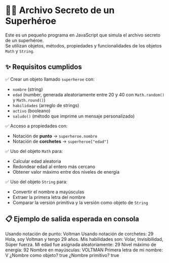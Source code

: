 # 🦸‍♂️ Archivo Secreto de un Superhéroe

Este es un pequeño programa en JavaScript que simula el archivo secreto de un superhéroe.  
Se utilizan objetos, métodos, propiedades y funcionalidades de los objetos `Math` y `String`.

## ✨ Requisitos cumplidos

✅ Crear un objeto llamado `superheroe` con:

- `nombre` (string)  
- `edad` (number, generada aleatoriamente entre 20 y 40 con `Math.random()` y `Math.round()`)  
- `habilidades` (arreglo de strings)  
- `activo` (booleano)  
- `saludo()` (método que imprime un mensaje personalizado)

✅ Acceso a propiedades con:

- Notación de **punto** → `superheroe.nombre`  
- Notación de **corchetes** → `superheroe["edad"]`

✅ Uso del objeto `Math` para:

- Calcular edad aleatoria
- Redondear edad al entero más cercano
- Obtener valor máximo entre dos niveles de energía

✅ Uso del objeto `String` para:

- Convertir el nombre a mayúsculas
- Extraer la primera letra del nombre
- Comparar la versión primitiva y la versión como objeto de `String`

## 📋 Ejemplo de salida esperada en consola

Usando notación de punto: Voltman
Usando notación de corchetes: 29
Hola, soy Voltman y tengo 29 años.
Mis habilidades son: Volar, Invisibilidad, Súper fuerza.
Mi edad fue asignada aleatoriamente: 29
Nivel máximo de energía: 92
Nombre en mayúsculas: VOLTMAN
Primera letra de mi nombre: V
¿Nombre como objeto? true
¿Nombre primitivo? true
